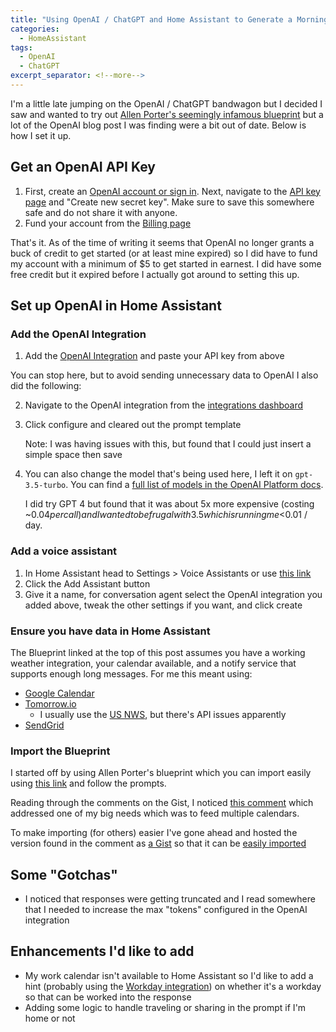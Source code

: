 ```yaml
---
title: "Using OpenAI / ChatGPT and Home Assistant to Generate a Morning Summary (as of December 2023)"
categories:
  - HomeAssistant
tags:
  - OpenAI
  - ChatGPT
excerpt_separator: <!--more-->
---
```


I'm a little late jumping on the OpenAI / ChatGPT bandwagon but I decided I saw and wanted to try out [Allen Porter's seemingly infamous blueprint](https://gist.github.com/allenporter/e70d9eb090c7dbdd593cf526e07b4abe) but a lot of the OpenAI blog post I was finding were a bit out of date. Below is how I set it up.

## Get an OpenAI API Key

1. First, create an [OpenAI account or sign in](https://platform.openai.com/). Next, navigate to the [API key page](https://platform.openai.com/account/api-keys) and "Create new secret key". Make sure to save this somewhere safe and do not share it with anyone.
2. Fund your account from the [Billing page](https://platform.openai.com/account/billing/overview)

That's it. As of the time of writing it seems that OpenAI no longer grants a buck of credit to get started (or at least mine expired) so I did have to fund my account with a minimum of $5 to get started in earnest. I did have some free credit but it expired before I actually got around to setting this up.

## Set up OpenAI in Home Assistant

### Add the OpenAI Integration

1. Add the [OpenAI Integration](https://my.home-assistant.io/redirect/config_flow_start/?domain=openai_conversation) and paste your API key from above

You can stop here, but to avoid sending unnecessary data to OpenAI I also did the following:

2. Navigate to the OpenAI integration from the [integrations dashboard](https://my.home-assistant.io/redirect/integrations/)
3. Click configure and cleared out the prompt template

    Note: I was having issues with this, but found that I could just insert a simple space then save

4. You can also change the model that's being used here, I left it on `gpt-3.5-turbo`. You can find a [full list of models in the OpenAI Platform docs](https://platform.openai.com/docs/models). 

    I did try GPT 4 but found that it was about 5x more expensive (costing ~$0.04 per call) and I wanted to be frugal with 3.5 which is running me <$0.01 / day.

### Add a voice assistant

1. In Home Assistant head to Settings > Voice Assistants or use [this link](https://my.home-assistant.io/redirect/voice_assistants/)
2. Click the Add Assistant button
3. Give it a name, for conversation agent select the OpenAI integration you added above, tweak the other settings if you want, and click create

### Ensure you have data in Home Assistant

The Blueprint linked at the top of this post assumes you have a working weather integration, your calendar available, and a notify service that supports enough long messages. For me this meant using:

- [Google Calendar](https://www.home-assistant.io/integrations/google/)
- [Tomorrow.io](https://www.home-assistant.io/integrations/tomorrowio/)
  - I usually use the [US NWS](https://www.home-assistant.io/integrations/nws/), but there's API issues apparently
- [SendGrid](https://www.home-assistant.io/integrations/sendgrid/)

### Import the Blueprint

I started off by using Allen Porter's blueprint which you can import easily using [this link](https://my.home-assistant.io/redirect/blueprint_import/?blueprint_url=https%3A%2F%2Fgist.github.com%2Fallenporter%2Fe70d9eb090c7dbdd593cf526e07b4abe) and follow the prompts.

Reading through the comments on the Gist, I noticed [this comment](https://gist.github.com/allenporter/e70d9eb090c7dbdd593cf526e07b4abe?permalink_comment_id=4796049#gistcomment-4796049) which addressed one of my big needs which was to feed multiple calendars.

To make importing (for others) easier I've gone ahead and hosted the version found in the comment as [a Gist](https://gist.github.com/jak119/0abf5489a67c364311490785be974a6e) so that it can be [easily imported](https://my.home-assistant.io/redirect/blueprint_import/?blueprint_url=https%3A%2F%2Fgist.github.com%2Fjak119%2F0abf5489a67c364311490785be974a6e)

## Some "Gotchas"

- I noticed that responses were getting truncated and I read somewhere that I needed to increase the max "tokens" configured in the OpenAI integration

## Enhancements I'd like to add

- My work calendar isn't available to Home Assistant so I'd like to add a hint (probably using the [Workday integration](https://www.home-assistant.io/integrations/workday/)) on whether it's a workday so that can be worked into the response
- Adding some logic to handle traveling or sharing in the prompt if I'm home or not
